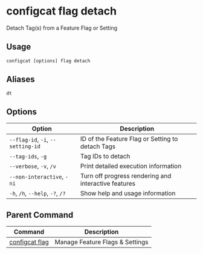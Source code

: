 # configcat flag detach
Detach Tag(s) from a Feature Flag or Setting
## Usage
```
configcat [options] flag detach
```
## Aliases
`dt`
## Options
| Option | Description |
| ------ | ----------- |
| `--flag-id`, `-i`, `--setting-id` | ID of the Feature Flag or Setting to detach Tags |
| `--tag-ids`, `-g` | Tag IDs to detach |
| `--verbose`, `-v`, `/v` | Print detailed execution information |
| `--non-interactive`, `-ni` | Turn off progress rendering and interactive features |
| `-h`, `/h`, `--help`, `-?`, `/?` | Show help and usage information |
## Parent Command
| Command | Description |
| ------ | ----------- |
| [configcat flag](configcat-flag.md) | Manage Feature Flags & Settings |
